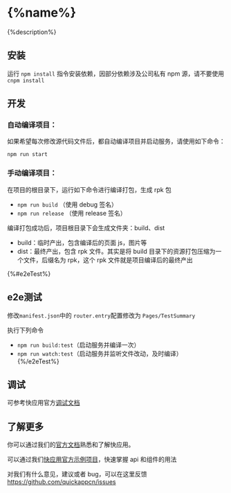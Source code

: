 # {%name%}

{%description%}

## 安装

运行 `npm install` 指令安装依赖，因部分依赖涉及公司私有 npm 源，请不要使用 `cnpm install`

## 开发

### 自动编译项目：
如果希望每次修改源代码文件后，都自动编译项目并启动服务，请使用如下命令：

`npm run start`

### 手动编译项目：
在项目的根目录下，运行如下命令进行编译打包，生成 rpk 包

- `npm run build` （使用 debug 签名）
- `npm run release` （使用 release 签名）

编译打包成功后，项目根目录下会生成文件夹：build、dist

- build：临时产出，包含编译后的页面 js，图片等
- dist：最终产出，包含 rpk 文件。其实是将 build 目录下的资源打包压缩为一个文件，后缀名为 rpk，这个 rpk 文件就是项目编译后的最终产出

{%#e2eTest%}
## e2e测试

修改`manifest.json`中的 `router.entry`配置修改为 `Pages/TestSummary`

执行下列命令

- `npm run build:test`（启动服务并编译一次）
- `npm run watch:test`（启动服务并监听文件改动，及时编译）
{%/e2eTest%}

## 调试

可参考快应用官方[调试文档](https://doc.quickapp.cn/tutorial/overview/debug.html)

## 了解更多

你可以通过我们的[官方文档](https://doc.quickapp.cn/)熟悉和了解快应用。

可以通过我们[快应用官方示例项目](https://github.com/quickappcn/sample)，快速掌握
api 和组件的用法

对我们有什么意见，建议或者 bug，可以在这里反馈
https://github.com/quickappcn/issues
